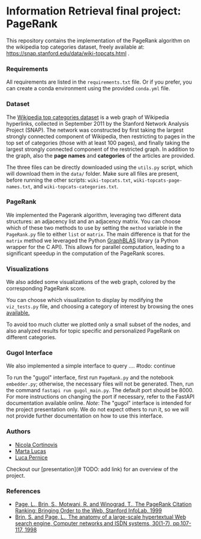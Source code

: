# Information Retrieval final project: PageRank
This repository contains the implementation of the PageRank algorithm on the wikipedia top categories dataset, freely available at: https://snap.stanford.edu/data/wiki-topcats.html .

### Requirements
All requirements are listed in the `requirements.txt` file. Or if you prefer, you can create a conda environment using the provided `conda.yml` file.

### Dataset
The [Wikipedia top categories dataset](https://snap.stanford.edu/data/wiki-topcats.html) is a web graph of Wikipedia hyperlinks, collected in September 2011 by the Stanford Network Analysis Project (SNAP). The network was constructed by first taking the largest strongly connected component of Wikipedia, then restricting to pages in the top set of categories (those with at least 100 pages), and finally taking the largest strongly connected component of the restricted graph.
In addition to the graph, also the **page names** and **categories** of the articles are provided.

The three files can be directly downloaded using the `utils.py` script, which will download them in the `data/` folder.
Make sure all files are present, before running the other scripts: `wiki-topcats.txt`, `wiki-topcats-page-names.txt`, and `wiki-topcats-categories.txt`.
### PageRank
We implemented the Pagerank algorithm, leveraging two different data structures: an adjacency list and an adjacency matrix. 
You can choose which of these two methods to use by setting the `method` variable in the `PageRank.py` file to either `list` or `matrix`.
The main difference is that for the `matrix` method we leveraged the Python  [GraphBLAS](https://graphblas.org/) library (a Python wrapper for the C API).  This allows for parallel computation, leading to a significant speedup in the computation of the PageRank scores.

### Visualizations
We also added some visualizations of the web graph, colored by the corresponding PageRank score.

You can choose which visualization to display by modifying the `viz_tests.py` file, and choosing a category of interest by browsing the ones [available.](data/wiki-topcats-categories.txt)

To avoid too much clutter we plotted only a small subset of the nodes, and also analyzed results for topic specific and personalized PageRank on different categories.

### Gugol Interface
We also implemented a simple interface to query .... #todo: continue

To run the "gugol" interface, first run `PageRank.py` and the notebook `embedder.py`; otherwise, the necessary files will not be generated.
Then, run the command `fastapi run gugol_main.py`. The default port should be 8000.
For more instructions on changing the port if necessary, refer to the FastAPI documentation available online.
*Note*: The "gugol" interface is intended for the project presentation only. We do not expect others to run it, so we will not provide further documentation on how to use this interface.

### Authors
- [Nicola Cortinovis](https://github.com/nicolacortinovis)
- [Marta Lucas](https://github.com/15Max)
- [Luca Pernice](https://github.com/lucapernice)

Checkout our [presentation](# TODO: add link) for an overview of the project.

### References 
- [Page, L., Brin, S., Motwani, R. and Winograd, T., The PageRank 
Citation Ranking: Bringing Order to the Web, Stanford InfoLab, 1999](materials/Pagerank.pdf)
- [Brin, S. and Page, L., The anatomy of a large-scale hypertextual Web search engine, Computer networks and ISDN systems, 30(1-7), pp.107-117, 1998
](materials/Brin98Anatomy.pdf)
